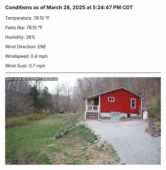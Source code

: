 ### Conditions as of March 28, 2025 at 5:24:47 PM CDT 

Temperature: 78.10 &deg;F

Feels like: 78.10 &deg;F

Humidity: 38%

Wind Direction: ENE

Windspeed: 0.4 mph

Wind Gust: 0.7 mph

---

<img src="./images/latest.jpeg"/>

